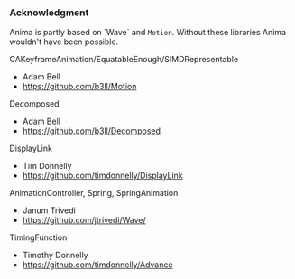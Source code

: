 ### Acknowledgment

Anima is partly based on ´Wave´ and `Motion`. Without these libraries Anima wouldn't have been possible.

CAKeyframeAnimation/EquatableEnough/SIMDRepresentable
- Adam Bell
- https://github.com/b3ll/Motion

Decomposed
- Adam Bell
- https://github.com/b3ll/Decomposed

DisplayLink
- Tim Donnelly
- https://github.com/timdonnelly/DisplayLink

AnimationController, Spring, SpringAnimation
- Janum Trivedi
- https://github.com/jtrivedi/Wave/

TimingFunction
- Timothy Donnelly
- https://github.com/timdonnelly/Advance
